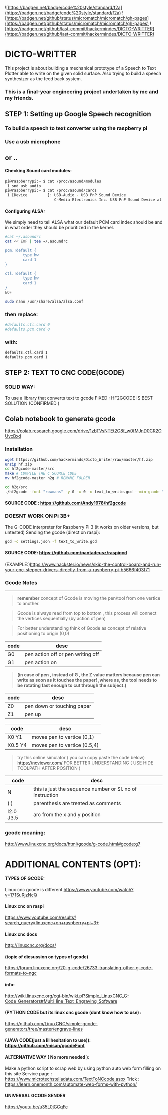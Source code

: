 ![https://badgen.net/badge/code%20style/standard/f2a](https://badgen.net/badge/code%20style/standard/f2a)
	![https://badgen.net/github/status/micromatch/micromatch/gh-pages](https://badgen.net/github/status/micromatch/micromatch/gh-pages)
 ![https://badgen.net/github/last-commit/hackermindes/DICTO-WRITTER](https://badgen.net/github/last-commit/hackermindes/DICTO-WRITTER)
 
# DICTO-WRITTER
This project is about building a mechanical prototype of a Speech to Text Plotter able to write on the given solid surface. Also trying to build a speech synthesizer as the feed back system. 

### This is a final-year engineering project undertaken by me and my friends.

## STEP 1: Setting up Google Speech recognition

### To build a speech to text converter using the raspberry pi


### Use a usb microphone 
## or ..
#### Checking Sound card modules:
```sh
pi@raspberrypi:~ $ cat /proc/asound/modules
 1 snd_usb_audio
pi@raspberrypi:~ $ cat /proc/asound/cards
 1 [Device         ]: USB-Audio - USB PnP Sound Device
                      C-Media Electronics Inc. USB PnP Sound Device at usb-3f980000.usb-1.5, full spe
```
#### Configuring ALSA:
We simply need to tell ALSA what our default PCM card index should be and in what order they should be prioritized in the kernel.
```sh
#cat ~/.asoundrc
cat << EOF | tee ~/.asoundrc

pcm.!default {
        type hw
        card 1
}

ctl.!default {
        type hw
        card 1
}
EOF

sudo nano /usr/share/alsa/alsa.conf
```
### then replace:
```sh
#defaults.ctl.card 0
#defaults.pcm.card 0
```
### with:
```sh
defaults.ctl.card 1
defaults.pcm.card 1
```
## STEP 2: TEXT TO CNC CODE(GCODE)

### SOLID WAY:
To use a library that converts text to gcode
FIXED : HF2GCODE IS BEST SOLUTION (CONFIRMED )

## Colab notebook to generate gcode
https://colab.research.google.com/drive/1zbTVsNTEt2G8f_w0fMJnD0CR2OUvcBxd

### Installation
```sh
wget https://github.com/hackerminds/Dicto_Writer/raw/master/hf.zip
unzip hf.zip
cd hf2gcode-master/src
make # COMPILE THE C SOURCE CODE
mv hf2gcode-master h2g # RENAME FOLDER
```
```sh
cd h2g/src
./hf2gcode -font "rowmans" -y 0 -x 0 -o text_to_write.gcd --min-gcode "Welcome to DictoWriter!"
```
#### SOURCE CODE : https://github.com/Andy1978/hf2gcode

### DOESNT WORK ON Pi 3B+
The G-CODE interpreter for Raspberry Pi 3 (it works on older versions, but untested)
Sending the gcode (direct on raspi):

```sh
gcd -c settings.json -f text_to_write.gcd
```
####  SOURCE CODE: https://github.com/pantadeusz/raspigcd

(EXAMPLE:)https://www.hackster.io/news/skip-the-control-board-and-run-your-cnc-stepper-drivers-directly-from-a-raspberry-pi-b5666f403f71

### Gcode Notes
----------------
> **remember** concept of Gcode is moving the pen/tool from one vertice to another.

> Gcode is always read from top to bottom , this process will connect the vertices sequentially (by action of pen)

> For better understanding think of Gcode as concept of relative positioning to origin (0,0)

|code|desc|
|---|---|
|G0 | pen action off or pen writing off
|G1 | pen action on

> **(in case of pen , instead of G , the Z value matters because pen can write as soon as it touches the paper! ,where as, the tool needs to be rotating fast enough to cut through the subject.)**

|code|desc|
|---|---|
|Z0 | pen down or touching paper
|Z1 | pen up

|code|desc|
|---|---|
|X0 Y1|  moves pen to vertice (0,1)
|X0.5 Y4 | moves pen to vertice (0.5,4)

> try this online simulator ( you can copy paste the code below)
> https://ncviewer.com/
> FOR BETTER UNDERSTANDING ( USE HIDE TOOLPATH AFTER POSITION )

|code|desc|
|---|---|
|N |this is just the sequence number or SI. no of instruction
|( )| parenthesis are treated as comments
|I2.0 J3.5| arc from the x and y position


### gcode meaning:
http://www.linuxcnc.org/docs/html/gcode/g-code.html#gcode:g7


# ADDITIONAL CONTENTS (OPT): 

#### TYPES OF GCODE:
Linux cnc gcode is different  https://www.youtube.com/watch?v=171SuRjzNcQ

#### Linux cnc  on raspi
https://www.youtube.com/results?search_query=linuxcnc+on+raspberry+pi+3+

#### Linux cnc docs
http://linuxcnc.org/docs/

#### (topic of  dicsussion on types of gcode)
https://forum.linuxcnc.org/20-g-code/26733-translating-other-g-code-formats-to-ngc 

#### info:
http://wiki.linuxcnc.org/cgi-bin/wiki.pl?Simple_LinuxCNC_G-Code_Generators#Multi_line_Text_Engraving_Software

#### (PYTHON CODE but its linux cnc gcode (dont know how to use) : 
https://github.com/LinuxCNC/simple-gcode-generators/tree/master/engrave-lines

#### (JAVA CODE(just a lil hesitation to use)): https://github.com/misan/gcodeFont

#### ALTERNATIVE WAY ( No more needed ):
Make a python script to scrap web by using python auto web form filling on this site
Service page : https://www.microtechstelladata.com/TextToNCcode.aspx
Trick : https://learn.onemonth.com/automate-web-forms-with-python/

#### UNIVERSAL GCODE SENDER
https://youtu.be/u35L0jGCqFc
